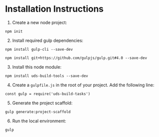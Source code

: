 # Installation Instructions
  1. Create a new node project:
  
  `npm init`
  
  2. Install required gulp dependencies:  
  
  `npm install gulp-cli --save-dev`
  
  `npm install git+https://github.com/gulpjs/gulp.git#4.0 --save-dev`
  
  3. Install this node module:
  
  `npm install uds-build-tools --save-dev`
  
  4. Create a `gulpfile.js` in the root of your project. Add the following line:
  
  `const gulp = require('uds-build-tasks')`

  5. Generate the project scaffold:
  
  `gulp generate:project-scaffold`

  6. Run the local environment:
  
  `gulp`
